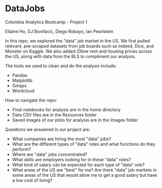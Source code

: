# DataJobs
Columbia Analytics Bootcamp - Project 1

Ellaine Ho, DJ Bonifacic, Diego Robayo, Ian Pearlstein

In this repo, we explored the "data" job market in the US. We first pulled relevant, pre-scraped datasets from job boards such as Indeed, Dice, and Monster on Kaggle. We also added Zillow rent and housing prices across the US, along with data from the BLS to compliment our analysis. 

The tools we used to clean and do the analysis include: 
- Pandas
- Matplotlib
- Gmaps
- Wordcloud

How to navigate the repo: 
- Final notebooks for analysis are in the home directory
- Data CSV files are in the Resources folder
- Saved images of our plots for analysis are in the Images folder

Questions we answered in our project are: 
- What companies are hiring the most "data" jobs?
- What are the different types of "data" roles and what functions do they perform?
- Where are "data" jobs concentrated? 
- What skills are employers looking for in these "data" roles? 
- What kind of salary can be expected for each type of "data" role?
- What areas of the US are "best" for me? Are there "data" job markets in some areas of the US that would allow me to get a good salary but have a low cost of living?
